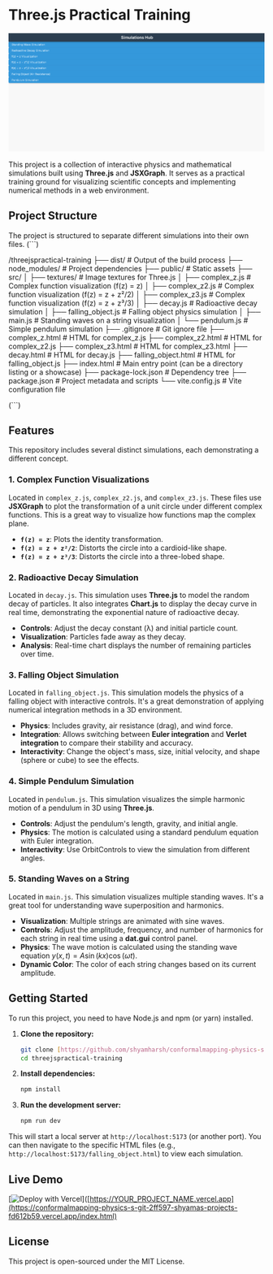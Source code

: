 # Three.js Practical Training

![A screenshot of the main project page showing various physics simulations.](public/front-page-screenshot.png)

This project is a collection of interactive physics and mathematical simulations built using **Three.js** and **JSXGraph**. It serves as a practical training ground for visualizing scientific concepts and implementing numerical methods in a web environment.

## Project Structure

The project is structured to separate different simulations into their own files.
(```)

/threejspractical-training
├── dist/                # Output of the build process
├── node_modules/        # Project dependencies
├── public/              # Static assets
├── src/
│   ├── textures/        # Image textures for Three.js
│   ├── complex_z.js     # Complex function visualization (f(z) = z)
│   ├── complex_z2.js    # Complex function visualization (f(z) = z + z²/2)
│   ├── complex_z3.js    # Complex function visualization (f(z) = z + z³/3)
│   ├── decay.js         # Radioactive decay simulation
│   ├── falling_object.js # Falling object physics simulation
│   ├── main.js          # Standing waves on a string visualization
│   └── pendulum.js      # Simple pendulum simulation
├── .gitignore           # Git ignore file
├── complex_z.html       # HTML for complex_z.js
├── complex_z2.html      # HTML for complex_z2.js
├── complex_z3.html      # HTML for complex_z3.html
├── decay.html           # HTML for decay.js
├── falling_object.html  # HTML for falling_object.js
├── index.html           # Main entry point (can be a directory listing or a showcase)
├── package-lock.json    # Dependency tree
├── package.json         # Project metadata and scripts
└── vite.config.js       # Vite configuration file

(```)
## Features

This repository includes several distinct simulations, each demonstrating a different concept.

### 1. Complex Function Visualizations
Located in `complex_z.js`, `complex_z2.js`, and `complex_z3.js`. These files use **JSXGraph** to plot the transformation of a unit circle under different complex functions. This is a great way to visualize how functions map the complex plane.

* **`f(z) = z`**: Plots the identity transformation.
* **`f(z) = z + z²/2`**: Distorts the circle into a cardioid-like shape.
* **`f(z) = z + z³/3`**: Distorts the circle into a three-lobed shape.

### 2. Radioactive Decay Simulation
Located in `decay.js`. This simulation uses **Three.js** to model the random decay of particles. It also integrates **Chart.js** to display the decay curve in real time, demonstrating the exponential nature of radioactive decay.

* **Controls**: Adjust the decay constant (λ) and initial particle count.
* **Visualization**: Particles fade away as they decay.
* **Analysis**: Real-time chart displays the number of remaining particles over time.

### 3. Falling Object Simulation
Located in `falling_object.js`. This simulation models the physics of a falling object with interactive controls. It's a great demonstration of applying numerical integration methods in a 3D environment.

* **Physics**: Includes gravity, air resistance (drag), and wind force.
* **Integration**: Allows switching between **Euler integration** and **Verlet integration** to compare their stability and accuracy.
* **Interactivity**: Change the object's mass, size, initial velocity, and shape (sphere or cube) to see the effects.

### 4. Simple Pendulum Simulation
Located in `pendulum.js`. This simulation visualizes the simple harmonic motion of a pendulum in 3D using **Three.js**.

* **Controls**: Adjust the pendulum's length, gravity, and initial angle.
* **Physics**: The motion is calculated using a standard pendulum equation with Euler integration.
* **Interactivity**: Use OrbitControls to view the simulation from different angles.

### 5. Standing Waves on a String
Located in `main.js`. This simulation visualizes multiple standing waves. It's a great tool for understanding wave superposition and harmonics.

* **Visualization**: Multiple strings are animated with sine waves.
* **Controls**: Adjust the amplitude, frequency, and number of harmonics for each string in real time using a **dat.gui** control panel.
* **Physics**: The wave motion is calculated using the standing wave equation $y(x, t) = A \sin(kx) \cos(\omega t)$.
* **Dynamic Color**: The color of each string changes based on its current amplitude.

## Getting Started

To run this project, you need to have Node.js and npm (or yarn) installed.

1.  **Clone the repository:**
    ```bash
    git clone [https://github.com/shyamharsh/conformalmapping-physics-simulation.git](https://github.com/shyamharsh/conformalmapping-physics-simulation.git)
    cd threejspractical-training
    ```

2.  **Install dependencies:**
    ```bash
    npm install
    ```

3.  **Run the development server:**
    ```bash
    npm run dev
    ```

This will start a local server at `http://localhost:5173` (or another port). You can then navigate to the specific HTML files (e.g., `http://localhost:5173/falling_object.html`) to view each simulation.

## Live Demo

[![Deploy with Vercel](https://vercel.com/button)]([https://YOUR_PROJECT_NAME.vercel.app](https://conformalmapping-physics-s-git-2ff597-shyamas-projects-fd612b59.vercel.app/index.html)

## License

This project is open-sourced under the MIT License.
